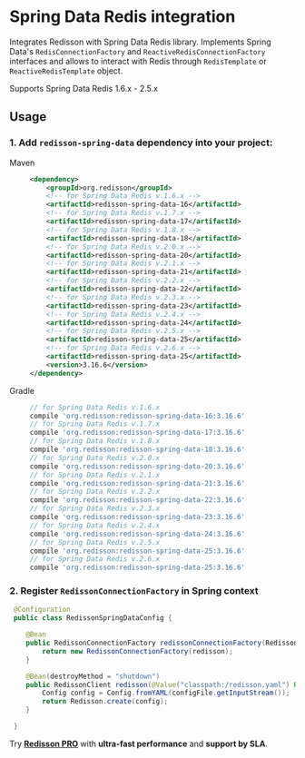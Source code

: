 # Spring Data Redis integration

Integrates Redisson with Spring Data Redis library. Implements Spring Data's `RedisConnectionFactory` and `ReactiveRedisConnectionFactory` interfaces and allows to interact with Redis through `RedisTemplate` or `ReactiveRedisTemplate` object.

Supports Spring Data Redis 1.6.x - 2.5.x

## Usage

### 1. Add `redisson-spring-data` dependency into your project:

Maven

```xml
     <dependency>
         <groupId>org.redisson</groupId>
         <!-- for Spring Data Redis v.1.6.x -->
         <artifactId>redisson-spring-data-16</artifactId>
         <!-- for Spring Data Redis v.1.7.x -->
         <artifactId>redisson-spring-data-17</artifactId>
         <!-- for Spring Data Redis v.1.8.x -->
         <artifactId>redisson-spring-data-18</artifactId>
         <!-- for Spring Data Redis v.2.0.x -->
         <artifactId>redisson-spring-data-20</artifactId>
         <!-- for Spring Data Redis v.2.1.x -->
         <artifactId>redisson-spring-data-21</artifactId>
         <!-- for Spring Data Redis v.2.2.x -->
         <artifactId>redisson-spring-data-22</artifactId>
         <!-- for Spring Data Redis v.2.3.x -->
         <artifactId>redisson-spring-data-23</artifactId>
         <!-- for Spring Data Redis v.2.4.x -->
         <artifactId>redisson-spring-data-24</artifactId>
         <!-- for Spring Data Redis v.2.5.x -->
         <artifactId>redisson-spring-data-25</artifactId>
         <!-- for Spring Data Redis v.2.6.x -->
         <artifactId>redisson-spring-data-25</artifactId>
         <version>3.16.6</version>
     </dependency>
```

Gradle

```groovy
     // for Spring Data Redis v.1.6.x
     compile 'org.redisson:redisson-spring-data-16:3.16.6'
     // for Spring Data Redis v.1.7.x
     compile 'org.redisson:redisson-spring-data-17:3.16.6'
     // for Spring Data Redis v.1.8.x
     compile 'org.redisson:redisson-spring-data-18:3.16.6'
     // for Spring Data Redis v.2.0.x
     compile 'org.redisson:redisson-spring-data-20:3.16.6'
     // for Spring Data Redis v.2.1.x
     compile 'org.redisson:redisson-spring-data-21:3.16.6'
     // for Spring Data Redis v.2.2.x
     compile 'org.redisson:redisson-spring-data-22:3.16.6'
     // for Spring Data Redis v.2.3.x
     compile 'org.redisson:redisson-spring-data-23:3.16.6'
     // for Spring Data Redis v.2.4.x
     compile 'org.redisson:redisson-spring-data-24:3.16.6'
     // for Spring Data Redis v.2.5.x
     compile 'org.redisson:redisson-spring-data-25:3.16.6'
     // for Spring Data Redis v.2.6.x
     compile 'org.redisson:redisson-spring-data-25:3.16.6'
```

### 2. Register `RedissonConnectionFactory` in Spring context

```java
 @Configuration
 public class RedissonSpringDataConfig {

    @Bean
    public RedissonConnectionFactory redissonConnectionFactory(RedissonClient redisson) {
        return new RedissonConnectionFactory(redisson);
    }

    @Bean(destroyMethod = "shutdown")
    public RedissonClient redisson(@Value("classpath:/redisson.yaml") Resource configFile) throws IOException {
        Config config = Config.fromYAML(configFile.getInputStream());
        return Redisson.create(config);
    }

 }
```
Try __[Redisson PRO](https://redisson.pro)__ with **ultra-fast performance** and **support by SLA**.
